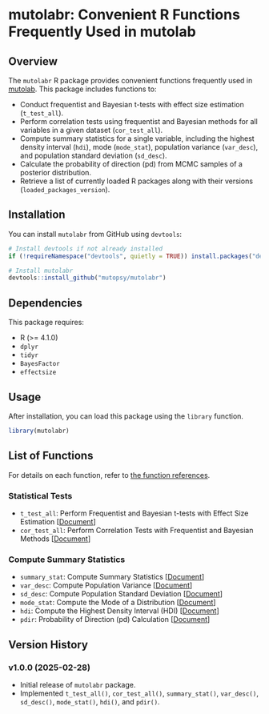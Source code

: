 # mutolabr: Convenient R Functions Frequently Used in mutolab

## Overview  

The `mutolabr` R package provides convenient functions frequently used in [mutolab](https://mutopsy.net/). This package includes functions to:  

* Conduct frequentist and Bayesian t-tests with effect size estimation (`t_test_all`).  
* Perform correlation tests using frequentist and Bayesian methods for all variables in a given dataset (`cor_test_all`).  
* Compute summary statistics for a single variable, including the highest density interval (`hdi`), mode (`mode_stat`), population variance (`var_desc`), and population standard deviation (`sd_desc`).  
* Calculate the probability of direction (pd) from MCMC samples of a posterior distribution.  
* Retrieve a list of currently loaded R packages along with their versions (`loaded_packages_version`).  

## Installation  

You can install `mutolabr` from GitHub using `devtools`:  

```r
# Install devtools if not already installed
if (!requireNamespace("devtools", quietly = TRUE)) install.packages("devtools")

# Install mutolabr
devtools::install_github("mutopsy/mutolabr")
```

## Dependencies  

This package requires:  
* R (>= 4.1.0)  
* `dplyr`  
* `tidyr`  
* `BayesFactor`  
* `effectsize`  

## Usage

After installation, you can load this package using the `library` function.

```r
library(mutolabr)
```

## List of Functions

For details on each function, refer to [the function references](https://mutopsy.github.io/mutolabr/reference/).

### Statistical Tests

* `t_test_all`: Perform Frequentist and Bayesian t-tests with Effect Size Estimation [[Document](https://mutopsy.github.io/mutolabr/reference/t_test_all.html)]
* `cor_test_all`: Perform Correlation Tests with Frequentist and Bayesian Methods [[Document](https://mutopsy.github.io/mutolabr/reference/cor_test_all.html)]

### Compute Summary Statistics

* `summary_stat`: Compute Summary Statistics [[Document](https://mutopsy.github.io/mutolabr/reference/summary_stat.html)]
* `var_desc`: Compute Population Variance [[Document](https://mutopsy.github.io/mutolabr/reference/var_desc.html)]
* `sd_desc`: Compute Population Standard Deviation [[Document](https://mutopsy.github.io/mutolabr/reference/sd_desc.html)]
* `mode_stat`: Compute the Mode of a Distribution [[Document](https://mutopsy.github.io/mutolabr/reference/mode_stat.html)]
* `hdi`: Compute the Highest Density Interval (HDI) [[Document](https://mutopsy.github.io/mutolabr/reference/hdi.html)]
* `pdir`: Probability of Direction (pd) Calculation [[Document](https://mutopsy.github.io/mutolabr/reference/pdir.html)]

## Version History

### v1.0.0 (2025-02-28)  
- Initial release of `mutolabr` package.  
- Implemented `t_test_all()`, `cor_test_all()`, `summary_stat()`, `var_desc()`, `sd_desc()`, `mode_stat()`, `hdi()`, and `pdir()`.


